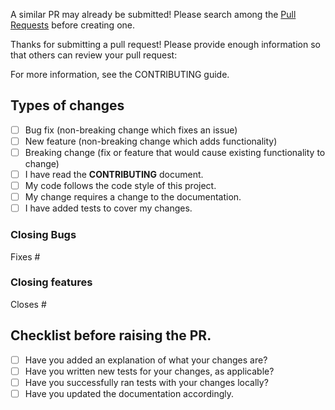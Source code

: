 A similar PR may already be submitted! Please search among the  [Pull Requests](https://github.com/Keith3895/NNS-BOT/pulls) before creating one.

Thanks for submitting a pull request! Please provide enough information so that others can review your pull request:

For more information, see the CONTRIBUTING guide.


## Types of changes
<!--- What types of changes does your code introduce? Put an `x` in all the boxes that apply: -->
- [ ] Bug fix (non-breaking change which fixes an issue)
- [ ] New feature (non-breaking change which adds functionality)
- [ ] Breaking change (fix or feature that would cause existing functionality to change)
- [ ] I have read the **CONTRIBUTING** document.
- [ ] My code follows the code style of this project.
- [ ] My change requires a change to the documentation.
- [ ] I have added tests to cover my changes.

<!--- If your PR is a bugfix please fill in the following section. Add the issue numbers. eg #12-->
### Closing Bugs
Fixes #

<!--- If your PR is a bugfix please fill in the following section. Add the issue numbers. eg #12-->
### Closing features
Closes #

## Checklist before raising the PR.
* [ ] Have you added an explanation of what your changes are?
* [ ] Have you written new tests for your changes, as applicable?
* [ ] Have you successfully ran tests with your changes locally?
* [ ] Have you updated the documentation accordingly.
